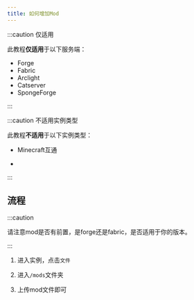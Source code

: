 ```yaml
---
title: 如何增加Mod
---
```


:::caution 仅适用

此教程**仅适用**于以下服务端：

- Forge
- Fabric
- Arclight
- Catserver
- SpongeForge

:::

:::caution 不适用实例类型

此教程**不适用**于以下实例类型：

- Minecraft互通

- 

:::

## 流程

:::caution

请注意mod是否有前置，是forge还是fabric，是否适用于你的版本。

:::

1. 进入实例，点击`文件`

2. 进入`/mods`文件夹

3. 上传mod文件即可
